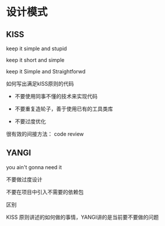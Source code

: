 # 设计模式

## KISS

keep it simple and stupid

keep it short and simple

keep it Simple and Straightforwd

如何写出满足kISS原则的代码

* 不要使用同事不懂的技术来实现代码

* 不要重复造轮子，善于使用已有的工具类库

* 不要过度优化

很有效的间接方法： code review


## YANGI

you ain't gonna need it

不要做过度设计

不要在项目中引入不需要的依赖包


区别

KISS 原则讲述的如何做的事情，YANGI讲的是当前要不要做的问题